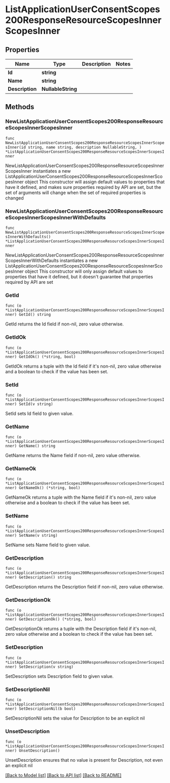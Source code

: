 # ListApplicationUserConsentScopes200ResponseResourceScopesInnerScopesInner

## Properties

Name | Type | Description | Notes
------------ | ------------- | ------------- | -------------
**Id** | **string** |  | 
**Name** | **string** |  | 
**Description** | **NullableString** |  | 

## Methods

### NewListApplicationUserConsentScopes200ResponseResourceScopesInnerScopesInner

`func NewListApplicationUserConsentScopes200ResponseResourceScopesInnerScopesInner(id string, name string, description NullableString, ) *ListApplicationUserConsentScopes200ResponseResourceScopesInnerScopesInner`

NewListApplicationUserConsentScopes200ResponseResourceScopesInnerScopesInner instantiates a new ListApplicationUserConsentScopes200ResponseResourceScopesInnerScopesInner object
This constructor will assign default values to properties that have it defined,
and makes sure properties required by API are set, but the set of arguments
will change when the set of required properties is changed

### NewListApplicationUserConsentScopes200ResponseResourceScopesInnerScopesInnerWithDefaults

`func NewListApplicationUserConsentScopes200ResponseResourceScopesInnerScopesInnerWithDefaults() *ListApplicationUserConsentScopes200ResponseResourceScopesInnerScopesInner`

NewListApplicationUserConsentScopes200ResponseResourceScopesInnerScopesInnerWithDefaults instantiates a new ListApplicationUserConsentScopes200ResponseResourceScopesInnerScopesInner object
This constructor will only assign default values to properties that have it defined,
but it doesn't guarantee that properties required by API are set

### GetId

`func (o *ListApplicationUserConsentScopes200ResponseResourceScopesInnerScopesInner) GetId() string`

GetId returns the Id field if non-nil, zero value otherwise.

### GetIdOk

`func (o *ListApplicationUserConsentScopes200ResponseResourceScopesInnerScopesInner) GetIdOk() (*string, bool)`

GetIdOk returns a tuple with the Id field if it's non-nil, zero value otherwise
and a boolean to check if the value has been set.

### SetId

`func (o *ListApplicationUserConsentScopes200ResponseResourceScopesInnerScopesInner) SetId(v string)`

SetId sets Id field to given value.


### GetName

`func (o *ListApplicationUserConsentScopes200ResponseResourceScopesInnerScopesInner) GetName() string`

GetName returns the Name field if non-nil, zero value otherwise.

### GetNameOk

`func (o *ListApplicationUserConsentScopes200ResponseResourceScopesInnerScopesInner) GetNameOk() (*string, bool)`

GetNameOk returns a tuple with the Name field if it's non-nil, zero value otherwise
and a boolean to check if the value has been set.

### SetName

`func (o *ListApplicationUserConsentScopes200ResponseResourceScopesInnerScopesInner) SetName(v string)`

SetName sets Name field to given value.


### GetDescription

`func (o *ListApplicationUserConsentScopes200ResponseResourceScopesInnerScopesInner) GetDescription() string`

GetDescription returns the Description field if non-nil, zero value otherwise.

### GetDescriptionOk

`func (o *ListApplicationUserConsentScopes200ResponseResourceScopesInnerScopesInner) GetDescriptionOk() (*string, bool)`

GetDescriptionOk returns a tuple with the Description field if it's non-nil, zero value otherwise
and a boolean to check if the value has been set.

### SetDescription

`func (o *ListApplicationUserConsentScopes200ResponseResourceScopesInnerScopesInner) SetDescription(v string)`

SetDescription sets Description field to given value.


### SetDescriptionNil

`func (o *ListApplicationUserConsentScopes200ResponseResourceScopesInnerScopesInner) SetDescriptionNil(b bool)`

 SetDescriptionNil sets the value for Description to be an explicit nil

### UnsetDescription
`func (o *ListApplicationUserConsentScopes200ResponseResourceScopesInnerScopesInner) UnsetDescription()`

UnsetDescription ensures that no value is present for Description, not even an explicit nil

[[Back to Model list]](../README.md#documentation-for-models) [[Back to API list]](../README.md#documentation-for-api-endpoints) [[Back to README]](../README.md)


